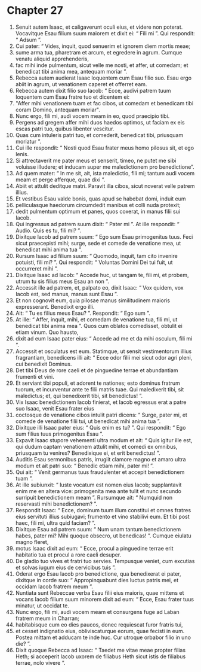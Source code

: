 # Chapter 27
1. Senuit autem Isaac, et caligaverunt oculi eius, et videre non poterat. Vocavitque Esau filium suum maiorem et dixit ei: “ Fili mi ”. Qui respondit: “ Adsum ”.
2. Cui pater: “ Vides, inquit, quod senuerim et ignorem diem mortis meae;
3. sume arma tua, pharetram et arcum, et egredere in agrum. Cumque venatu aliquid apprehenderis,
4. fac mihi inde pulmentum, sicut velle me nosti, et affer, ut comedam; et benedicat tibi anima mea, antequam moriar ”.
5. Rebecca autem audierat Isaac loquentem cum Esau filio suo. Esau ergo abiit in agrum, ut venationem caperet et offerret eam.
6. Rebecca autem dixit filio suo Iacob: “ Ecce, audivi patrem tuum loquentem cum Esau fratre tuo et dicentem ei:
7. "Affer mihi venationem tuam et fac cibos, ut comedam et benedicam tibi coram Domino, antequam moriar".
8. Nunc ergo, fili mi, audi vocem meam in eo, quod praecipio tibi.
9. Pergens ad gregem affer mihi duos haedos optimos, ut faciam ex eis escas patri tuo, quibus libenter vescitur.
10. Quas cum intuleris patri tuo, et comederit, benedicat tibi, priusquam moriatur ”.
11. Cui ille respondit: “ Nosti quod Esau frater meus homo pilosus sit, et ego lenis.
12. Si attrectaverit me pater meus et senserit, timeo, ne putet me sibi voluisse illudere; et inducam super me maledictionem pro benedictione”.
13. Ad quem mater: “ In me sit, ait, ista maledictio, fili mi; tantum audi vocem meam et perge afferque, quae dixi ”.
14. Abiit et attulit deditque matri. Paravit illa cibos, sicut noverat velle patrem illius.
15. Et vestibus Esau valde bonis, quas apud se habebat domi, induit eum
16. pelliculasque haedorum circumdedit manibus et colli nuda protexit;
17. dedit pulmentum optimum et panes, quos coxerat, in manus filii sui Iacob.
18. Qui ingressus ad patrem suum dixit: “ Pater mi ”. At ille respondit: “ Audio. Quis es tu, fili mi? ”.
19. Dixitque Iacob ad patrem suum: “ Ego sum Esau primogenitus tuus. Feci sicut praecepisti mihi; surge, sede et comede de venatione mea, ut benedicat mihi anima tua ”.
20. Rursum Isaac ad filium suum: “ Quomodo, inquit, tam cito invenire potuisti, fili mi? ”. Qui respondit: “ Voluntas Domini Dei tui fuit, ut occurreret mihi ”.
21. Dixitque Isaac ad Iacob: “ Accede huc, ut tangam te, fili mi, et probem, utrum tu sis filius meus Esau an non ”.
22. Accessit ille ad patrem, et, palpato eo, dixit Isaac: “ Vox quidem, vox Iacob est, sed manus, manus sunt Esau ”.
23. Et non cognovit eum, quia pilosae manus similitudinem maioris expresserant. Benedixit ergo illi.
24. Ait: “ Tu es filius meus Esau? ”. Respondit: “ Ego sum ”.
25. At ille: “ Affer, inquit, mihi, et comedam de venatione tua, fili mi, ut benedicat tibi anima mea ”. Quos cum oblatos comedisset, obtulit ei etiam vinum. Quo hausto,
26. dixit ad eum Isaac pater eius: “ Accede ad me et da mihi osculum, fili mi ”.
27. Accessit et osculatus est eum. Statimque, ut sensit vestimentorum illius fragrantiam, benedicens illi ait:
“ Ecce odor filii mei
sicut odor agri pleni,
cui benedixit Dominus.
28. Det tibi Deus de rore caeli
et de pinguedine terrae
et abundantiam frumenti et vini.
29. Et serviant tibi populi,
et adorent te nationes;
esto dominus fratrum tuorum,
et incurventur ante te filii matris tuae.
Qui maledixerit tibi, sit maledictus;
et, qui benedixerit tibi, sit benedictus! ”.
30. Vix Isaac benedictionem Iacob finierat, et Iacob egressus erat a patre suo Isaac, venit Esau frater eius
31. coctosque de venatione cibos intulit patri dicens: “ Surge, pater mi, et comede de venatione filii tui, ut benedicat mihi anima tua ”.
32. Dixitque illi Isaac pater eius: “ Quis enim es tu? ”. Qui respondit: “ Ego sum filius tuus primogenitus Esau ”.
33. Expavit Isaac stupore vehementi ultra modum et ait: “ Quis igitur ille est, qui dudum captam venationem attulit mihi, et comedi ex omnibus, priusquam tu venires? Benedixique ei, et erit benedictus! ”.
34. Auditis Esau sermonibus patris, irrugiit clamore magno et amaro ultra modum et ait patri suo: “ Benedic etiam mihi, pater mi! ”.
35. Qui ait: “ Venit germanus tuus fraudulenter et accepit benedictionem tuam ”.
36. At ille subiunxit: “ Iuste vocatum est nomen eius Iacob; supplantavit enim me en altera vice: primogenita mea ante tulit et nunc secundo surripuit benedictionem meam ”.
Rursumque ait: “ Numquid non reservasti mihi benedictionem? ”.
37. Respondit Isaac: “ Ecce, dominum tuum illum constitui et omnes fratres eius servituti illius subiugavi; frumento et vino stabilivi eum. Et tibi post haec, fili mi, ultra quid faciam? ”.
38. Dixitque Esau ad patrem suum: “ Num unam tantum benedictionem habes, pater mi? Mihi quoque obsecro, ut benedicas! ”. Cumque eiulatu magno fleret,
39. motus Isaac dixit ad eum:
“ Ecce, procul a pinguedine terrae erit habitatio tua
et procul a rore caeli desuper.
40. De gladio tuo vives
et fratri tuo servies.
Tempusque veniet, cum excutias
et solvas iugum eius de cervicibus tuis ”.
41. Oderat ergo Esau Iacob pro benedictione, qua benedixerat ei pater, dixitque in corde suo: “ Appropinquabunt dies luctus patris mei, et occidam Iacob fratrem meum ”.
42. Nuntiata sunt Rebeccae verba Esau filii eius maioris, quae mittens et vocans Iacob filium suum minorem dixit ad eum: “ Ecce, Esau frater tuus minatur, ut occidat te.
43. Nunc ergo, fili mi, audi vocem meam et consurgens fuge ad Laban fratrem meum in Charran;
44. habitabisque cum eo dies paucos, donec requiescat furor fratris tui,
45. et cesset indignatio eius, obliviscaturque eorum, quae fecisti in eum. Postea mittam et adducam te inde huc. Cur utroque orbabor filio in uno die? ”.
46. Dixit quoque Rebecca ad Isaac: “ Taedet me vitae meae propter filias Heth; si acceperit Iacob uxorem de filiabus Heth sicut istis de filiabus terrae, nolo vivere ”.